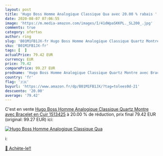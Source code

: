 ```yaml
---
layout: post
title: 'Hugo Boss Homme Analogique Classique Qua avec 20.00 % rabais '
date: 2020-08-07 07:06:55
image: 'https://m.media-amazon.com/images/I/41dWpaSKKPL._SL200_.jpg'
comments: true
category: ofertas
author: ring
slug: 'B01M1FB1JX-fr Hugo Boss Homme Analogique Classique Quartz Montre avec...'
sku: 'B01M1FB1JX-fr'
tags: [  ]
actualPrice: 79.42 EUR
currency: EUR
price: 79.42
comparePrice: 99.27 EUR
prodname: 'Hugo Boss Homme Analogique Classique Quartz Montre avec Bracelet en Cuir 1513425'
country: 'fr'
flag: '🇫🇷'
buyurl: 'https://www.amazon.fr/dp/B01M1FB1JX/?tag=tolees0d-21'
descuento: '20.00'
average: '79.42'
---
```


C'est en vente [Hugo Boss Homme Analogique Classique Quartz Montre avec Bracelet en Cuir 1513425](https://www.amazon.fr/dp/B01M1FB1JX/?tag=tolees0d-21)  à  20.00 % de réduction, prix final  79.42 EUR (original: 99.27 EUR) ici:

[![Hugo Boss Homme Analogique Classique Qua](https://m.media-amazon.com/images/I/41dWpaSKKPL._SL200_.jpg)](https://www.amazon.fr/dp/B01M1FB1JX/?tag=tolees0d-21)

ℹ️:


[🛒 Achète-le!!](https://www.amazon.fr/dp/B01M1FB1JX/?tag=tolees0d-21)
